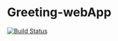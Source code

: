  # Greeting-webApp
[![Build Status](https://travis-ci.org/Ayabonga2017/greetin-webApp.svg?branch=master)](https://travis-ci.org/Ayabonga2017/greetin-webApp)
